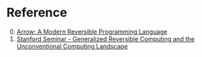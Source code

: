 # Reference

0. [Arrow: A Modern Reversible Programming Language](https://digitalcommons.oberlin.edu/cgi/viewcontent.cgi?article=1269&context=honors)
0. [Stanford Seminar - Generalized Reversible Computing and the Unconventional Computing Landscape](https://www.youtube.com/watch?v=IQZ_bQbxSXk)


